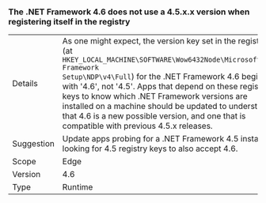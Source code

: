 ### The .NET Framework 4.6 does not use a 4.5.x.x version when registering itself in the registry

|   |   |
|---|---|
|Details|As one might expect, the version key set in the registry (at <code>HKEY_LOCAL_MACHINE\SOFTWARE\Wow6432Node\Microsoft\NET Framework Setup\NDP\v4\Full</code>) for the .NET Framework 4.6 begins with &#39;4.6&#39;, not &#39;4.5&#39;. Apps that depend on these registry keys to know which .NET Framework versions are installed on a machine should be updated to understand that 4.6 is a new possible version, and one that is compatible with previous 4.5.x releases.|
|Suggestion|Update apps probing for a .NET Framework 4.5 install by looking for 4.5 registry keys to also accept 4.6.|
|Scope|Edge|
|Version|4.6|
|Type|Runtime|

